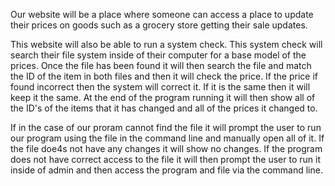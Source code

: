 Our website will be a place where someone can access a place to update their prices on goods such as a grocery store getting their sale updates.

This website will also be able to run a system check.
This system check will search their file system inside of their computer for a base model of the prices.
Once the file has been found it will then search the file and match the ID of the item in both files and then it will check the price.
If the price if found incorrect then the system will correct it.
If it is the same then it will keep it the same.
At the end of the program running it will then show all of the ID's of the items that it has changed and all of the prices it changed to.

If in the case of our proram cannot find the file it will prompt the user to run our program using the file in the command line and manually open all of it.
If the file doe4s not have any changes it will show no changes.
If the program does not have correct access to the file it will then prompt the user to run it inside of admin and then access the program and file via the command line.
